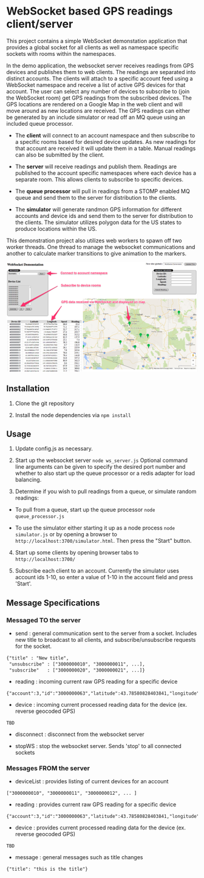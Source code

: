 # WebSocket based GPS readings client/server

This project contains a simple WebSocket demonstation application that
provides a global socket for all clients as well as namespace specific
sockets with rooms within the namespaces.

In the demo application, the websocket server receives readings from
GPS devices and publishes them to web clients.  The readings are
separated into distinct accounts.  The clients will attach to a
specific account feed using a WebSocket namespace and receive a list
of active GPS devices for that account.  The user can select any
number of devices to subscribe to (join the WebSocket room) get GPS
readings from the subscribed devices.  The GPS locations are rendered
on a Google Map in the web client and will move around as new
locations are received.  The GPS readings can either be generated by
an include simulator or read off an MQ queue using an included queue
processor.

* The **client** will connect to an account namespace and then
subscribe to a specific rooms based for desired device updates.  As
new readings for that account are received it will update them in a
table.  Manual readings can also be submitted by the client.

* The **server** will receive readings and publish them.  Readings are
  published to the account specific namespaces where each device has a
  separate room.  This allows clients to subscribe to specific devices.

* The **queue processor** will pull in readings from a STOMP enabled
MQ queue and send them to the server for distribution to the clients.

* The **simulator** will generate randmon GPS information for
different accounts and device ids and send them to the server for
distribution to the clients.  The simulator utilizes polygon data for
the US states to produce locations within the US.

This demonstration project also utilizes web workers to spawn off two
worker threads.  One thread to manage the websocket communications and
another to calculate marker transitions to give animation to the
markers.

![Screenshot of demo client](public/Websocket_Reading_Monitor.png)

## Installation

1. Clone the git repository

2. Install the node dependencies via `npm install`

## Usage

1. Update config.js as necessary.

2. Start up the websocket server `node ws_server.js`
Optional command line arguments can be given to specify the desired
port number and whether to also start up the queue processor or a
redis adapter for load balancing.

3. Determine if you wish to pull readings from a queue, or simulate random readings:

  * To pull from a queue, start up the queue processor `node queue_processor.js`
  
  * To use the simulator either starting it up as a node process `node
simulator.js` or by opening a browser to `http://localhost:3700/simulator.html`.  Then press the "Start"
button.

4. Start up some clients by opening browser tabs to
`http://localhost:3700/`

5. Subscribe each client to an account.  Currently the simulator uses
account ids 1-10, so enter a value of 1-10 in the account field and
press 'Start'.  

## Message Specifications

### Messaged TO the server

* send : general communication sent to the server from a socket.
Includes new title to broadcast to all clients, and subscribe/unsubscribe requests for the socket.

```
{"title" : "New title",
 "unsubscribe" : ["3000000010", "3000000011", ...],
 "subscribe"   : ["3000000020", "3000000021", ...]}
```

* reading : incoming current raw GPS reading for a specific device

```
{"account":3,"id":"3000000063","latitude":43.78580828403841,"longitude":-107.68932607986248,"speed":"45.8","heading":"143.4"}
```

* device : incoming current processed reading data for the device (ex. reverse geocoded GPS)

```
TBD
```

* disconnect : disconnect from the websocket server

* stopWS : stop the websocket server.  Sends 'stop' to all connected sockets


### Messages FROM the server

* deviceList : provides listing of current devices for an account

```
["3000000010", "3000000011", "3000000012", ... ]
```

* reading : provides current raw GPS reading for a specific device

```
{"account":3,"id":"3000000063","latitude":43.78580828403841,"longitude":-107.68932607986248,"speed":"45.8","heading":"143.4"}
```

* device : provides current processed reading data for the device (ex. reverse geocoded GPS)

```
TBD
```

* message : general messages such as title changes

```
{"title": "this is the title"}
```







